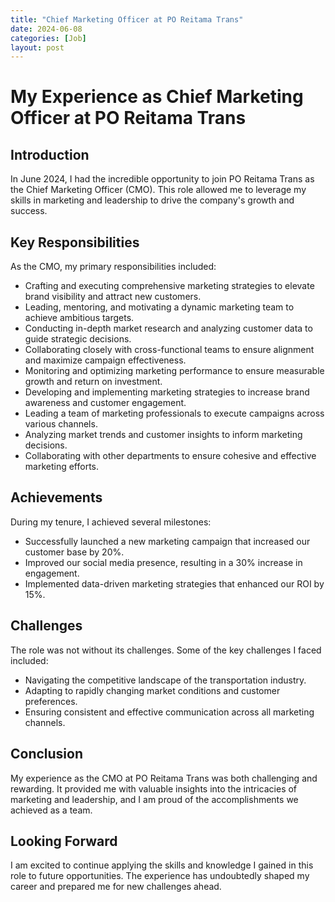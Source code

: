 ```yaml
---
title: "Chief Marketing Officer at PO Reitama Trans"
date: 2024-06-08
categories: [Job]
layout: post
---
```

# My Experience as Chief Marketing Officer at PO Reitama Trans

## Introduction
In June 2024, I had the incredible opportunity to join PO Reitama Trans as the Chief Marketing Officer (CMO). This role allowed me to leverage my skills in marketing and leadership to drive the company's growth and success.

## Key Responsibilities
As the CMO, my primary responsibilities included:

- Crafting and executing comprehensive marketing strategies to elevate brand visibility and attract new customers.
- Leading, mentoring, and motivating a dynamic marketing team to achieve ambitious targets.
- Conducting in-depth market research and analyzing customer data to guide strategic decisions.
- Collaborating closely with cross-functional teams to ensure alignment and maximize campaign effectiveness.
- Monitoring and optimizing marketing performance to ensure measurable growth and return on investment.
- Developing and implementing marketing strategies to increase brand awareness and customer engagement.
- Leading a team of marketing professionals to execute campaigns across various channels.
- Analyzing market trends and customer insights to inform marketing decisions.
- Collaborating with other departments to ensure cohesive and effective marketing efforts.

## Achievements
During my tenure, I achieved several milestones:
- Successfully launched a new marketing campaign that increased our customer base by 20%.
- Improved our social media presence, resulting in a 30% increase in engagement.
- Implemented data-driven marketing strategies that enhanced our ROI by 15%.

## Challenges
The role was not without its challenges. Some of the key challenges I faced included:
- Navigating the competitive landscape of the transportation industry.
- Adapting to rapidly changing market conditions and customer preferences.
- Ensuring consistent and effective communication across all marketing channels.

## Conclusion
My experience as the CMO at PO Reitama Trans was both challenging and rewarding. It provided me with valuable insights into the intricacies of marketing and leadership, and I am proud of the accomplishments we achieved as a team.

## Looking Forward
I am excited to continue applying the skills and knowledge I gained in this role to future opportunities. The experience has undoubtedly shaped my career and prepared me for new challenges ahead.
